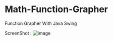 # Math-Function-Grapher
Function Grapher With Java Swing

ScreenShot :
![image](https://user-images.githubusercontent.com/105788793/169028727-b2d5dcdf-aa02-4b66-844c-13f5f9d7e37c.png)

